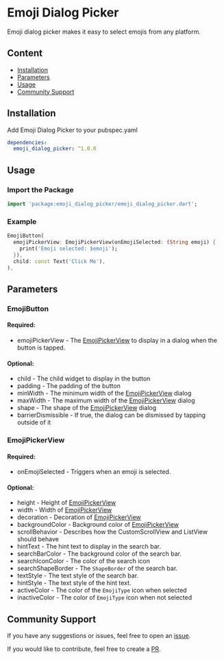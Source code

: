 # Emoji Dialog Picker
Emoji dialog picker makes it easy to select emojis from any platform.

## Content

- [Installation](#installation)
- [Parameters](#parameters)
- [Usage](#usage)
- [Community Support](#community-support)

## Installation
Add Emoji Dialog Picker to your pubspec.yaml
```yaml
dependencies:
  emoji_dialog_picker: ^1.0.0
```

## Usage

### Import the Package
```dart
import 'package:emoji_dialog_picker/emoji_dialog_picker.dart';
```

### Example
```dart
EmojiButton(
  emojiPickerView: EmojiPickerView(onEmojiSelected: (String emoji) {
    print('Emoji selected: $emoji');
  }),
  child: const Text('Click Me'),
),
```

## Parameters

### EmojiButton
#### Required:
- emojiPickerView -  The [EmojiPickerView](emoji-picker-view) to display in a dialog when the button is tapped.

#### Optional:
- child - The child widget to display in the button
- padding - The padding of the button
- minWidth - The minimum width of the [EmojiPickerView](emoji-picker-view) dialog
- maxWidth - The maximum width of the [EmojiPickerView](emoji-picker-view) dialog
- shape - The shape of the [EmojiPickerView](emoji-picker-view) dialog
- barrierDismissible - If true, the dialog can be dismissed by tapping outside of it

### EmojiPickerView
#### Required:
- onEmojiSelected - Triggers when an emoji is selected.

#### Optional:
- height - Height of [EmojiPickerView](emoji-picker-view)
- width - Width of [EmojiPickerView](emoji-picker-view)
- decoration - Decoration of [EmojiPickerView](emoji-picker-view)
- backgroundColor - Background color of [EmojiPickerView](emoji-picker-view)
- scrollBehavior - Describes how the CustomScrollView and ListView should behave
- hintText - The hint text to display in the search bar.
- searchBarColor - The background color of the search bar.
- searchIconColor - The color of the search icon
- searchShapeBorder - The `ShapeBorder` of the search bar.
- textStyle - The text style of the search bar.
- hintStyle - The text style of the hint text.
- activeColor - The color of the `EmojiType` icon when selected
- inactiveColor - The color of `EmojiType` icon when not selected

## Community Support

If you have any suggestions or issues, feel free to open an [issue](https://github.com/sortedstorage/emoji_dialog_picker/issues).

If you would like to contribute, feel free to create a [PR](https://github.com/sortedstorage/emoji_dialog_picker/pulls).